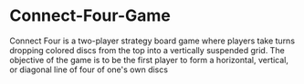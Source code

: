 # Connect-Four-Game
Connect Four is a two-player strategy board game where players take turns dropping colored discs from the top into a vertically suspended grid. The objective of the game is to be the first player to form a horizontal, vertical, or diagonal line of four of one's own discs
